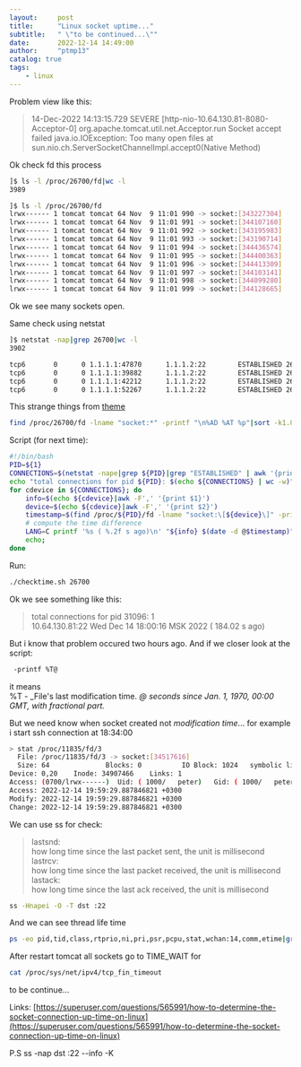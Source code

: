```yaml
---
layout:     post
title:      "Linux socket uptime..."
subtitle:   " \"to be continued...\""
date:       2022-12-14 14:49:00
author:     "ptmp13"
catalog: true
tags:
    - linux
---
```


Problem view like this:

> 14-Dec-2022 14:13:15.729 SEVERE [http-nio-10.64.130.81-8080-Acceptor-0] org.apache.tomcat.util.net.Acceptor.run Socket accept failed
 java.io.IOException: Too many open files
        at sun.nio.ch.ServerSocketChannelImpl.accept0(Native Method)


Ok check fd this process
```bash
]$ ls -l /proc/26700/fd|wc -l
3989
```
```bash
]$ ls -l /proc/26700/fd
lrwx------ 1 tomcat tomcat 64 Nov  9 11:01 990 -> socket:[343227304]
lrwx------ 1 tomcat tomcat 64 Nov  9 11:01 991 -> socket:[344107160]
lrwx------ 1 tomcat tomcat 64 Nov  9 11:01 992 -> socket:[343195983]
lrwx------ 1 tomcat tomcat 64 Nov  9 11:01 993 -> socket:[343190714]
lrwx------ 1 tomcat tomcat 64 Nov  9 11:01 994 -> socket:[344436574]
lrwx------ 1 tomcat tomcat 64 Nov  9 11:01 995 -> socket:[344400363]
lrwx------ 1 tomcat tomcat 64 Nov  9 11:01 996 -> socket:[344413309]
lrwx------ 1 tomcat tomcat 64 Nov  9 11:01 997 -> socket:[344103141]
lrwx------ 1 tomcat tomcat 64 Nov  9 11:01 998 -> socket:[344099280]
lrwx------ 1 tomcat tomcat 64 Nov  9 11:01 999 -> socket:[344128665]
```

Ok we see many sockets open.

Same check using netstat
```bash
]$ netstat -nap|grep 26700|wc -l
3902
```
```bash
tcp6       0      0 1.1.1.1:47870      1.1.1.2:22        ESTABLISHED 26700/java
tcp6       0      0 1.1.1.1:39882      1.1.1.2:22        ESTABLISHED 26700/java
tcp6       0      0 1.1.1.1:42212      1.1.1.2:22        ESTABLISHED 26700/java
tcp6       0      0 1.1.1.1:52267      1.1.1.2:22        ESTABLISHED 26700/java
```


This strange things from [theme](https://superuser.com/questions/565991/how-to-determine-the-socket-connection-up-time-on-linux)
```bash
find /proc/26700/fd -lname "socket:*" -printf "\n%AD %AT %p"|sort -k1.8n -k1.1nr -k1|more
```

Script (for next time):
```bash
#!/bin/bash
PID=${1}
CONNECTIONS=$(netstat -nape|grep ${PID}|grep "ESTABLISHED" | awk '{print $5","$8","$9}')
echo "total connections for pid ${PID}: $(echo ${CONNECTIONS} | wc -w)"
for cdevice in ${CONNECTIONS}; do
    info=$(echo ${cdevice}|awk -F',' '{print $1}')
    device=$(echo ${cdevice}|awk -F',' '{print $2}')
    timestamp=$(find /proc/${PID}/fd -lname "socket:\[${device}\]" -printf %T@ 2> /dev/null);
    # compute the time difference
    LANG=C printf '%s ( %.2f s ago)\n' "${info} $(date -d @$timestamp)" $(bc <<<"$(date +%s.%N) - $timestamp");
    echo;
done
```

Run:
```bash
./checktime.sh 26700
```

Ok we see something like this:
>total connections for pid 31096: 1  
10.64.130.81:22 Wed Dec 14 18:00:16 MSK 2022 ( 184.02 s ago)  

But i know that problem occured two hours ago. And if we closer look at the script:
```bash
 -printf %T@ 
```
it means  
%T - _File's last modification time.
_@ seconds since Jan. 1, 1970, 00:00 GMT, with fractional part._

But we need know when socket created not _modification time_... for example i start ssh connection at 18:34:00
```bash
> stat /proc/11835/fd/3
  File: /proc/11835/fd/3 -> socket:[34517616]
  Size: 64              Blocks: 0          IO Block: 1024   symbolic link
Device: 0,20    Inode: 34907466    Links: 1
Access: (0700/lrwx------)  Uid: ( 1000/   peter)   Gid: ( 1000/   peter)
Access: 2022-12-14 19:59:29.887846821 +0300
Modify: 2022-12-14 19:59:29.887846821 +0300
Change: 2022-12-14 19:59:29.887846821 +0300
```

We can use ss for check:

>lastsnd:<lastsnd>  
    how long time since the last packet sent, the unit is millisecond  
lastrcv:<lastrcv>  
    how long time since the last packet received, the unit is millisecond  
lastack:<lastack>  
    how long time since the last ack received, the unit is millisecond  

```bash
ss -Hnapei -O -T dst :22
```

And we can see thread life time
```bash
ps -eo pid,tid,class,rtprio,ni,pri,psr,pcpu,stat,wchan:14,comm,etime|grep 16953
```

After restart tomcat all sockets go to TIME_WAIT for
```bash
cat /proc/sys/net/ipv4/tcp_fin_timeout
```

to be continue...

Links:
[https://superuser.com/questions/565991/how-to-determine-the-socket-connection-up-time-on-linux](https://superuser.com/questions/565991/how-to-determine-the-socket-connection-up-time-on-linux)

P.S
ss -nap dst :22
--info
-K 
